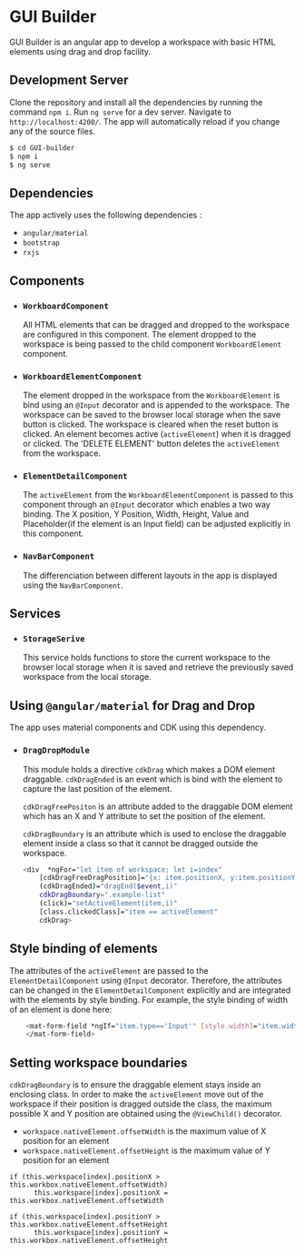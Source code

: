 # GUI Builder


GUI Builder is an angular app to develop a workspace with basic HTML elements using drag and drop facility. 

## Development Server

Clone the repository and install all the dependencies by running the command `npm i`. Run `ng serve` for a dev server. Navigate to `http://localhost:4200/`. The app will automatically reload if you change any of the source files.

```sh   
$ cd GUI-builder
$ npm i
$ ng serve
```

## Dependencies

The app actively uses the following dependencies :
- `angular/material`
- `bootstrap`
- `rxjs`

## Components

- ### `WorkboardComponent`
    All HTML elements that can be dragged and dropped to the workspace are configured in this component. The element dropped to the workspace is being passed to the child component `WorkboardElement` component.

- ### `WorkboardElementComponent`
    The element dropped in the workspace from the `WorkboardElement` is bind using an `@Input` decorator and is appended to the workspace. The workspace can be saved to the browser local storage when the save button is clicked. The workspace is cleared when the reset button is clicked. An element becomes active (`activeElement`) when it is dragged or clicked. The 'DELETE ELEMENT' button deletes the `activeElement` from the workspace.

- ### `ElementDetailComponent`
    The `activeElement` from the `WorkboardElementComponent` is passed to this component through an `@Input` decorator which enables a two way binding. The X position, Y Position, Width, Height, Value and Placeholder(if the element is an Input field) can be adjusted explicitly in this component.

- ### `NavBarComponent`
    The differenciation between different layouts in the app is displayed using the `NavBarComponent`.


## Services

- ### `StorageSerive`
    
    This service holds functions to store the current workspace to the browser local storage when it is saved and retrieve the previously saved workspace from the local storage.

## Using `@angular/material` for Drag and Drop

The app uses material components and CDK using this dependency.
- ### `DragDropModule`
    This module holds a directive `cdkDrag` which makes a DOM element draggable. `cdkDragEnded` is an event which is bind with the element to capture the last position of the element. 

    `cdkDragFreePositon` is an attribute added to the draggable DOM element which has an X and Y attribute to set the position of the element.
    
    `cdkDragBoundary` is an attribute which is used to enclose the draggable element inside a class so that it cannot be dragged outside the workspace.

    ```sh
    <div  *ngFor="let item of workspace; let i=index" 
        [cdkDragFreeDragPosition]="{x: item.positionX, y:item.positionY}" 
        (cdkDragEnded)="dragEnd($event,i)" 
        cdkDragBoundary=".example-list" 
        (click)="setActiveElement(item,i)"
        [class.clickedClass]="item == activeElement"
        cdkDrag>
    ```

## Style binding of elements
The attributes of the `activeElement` are passed to the `ElementDetailComponent` using `@Input` decorator. Therefore, the attributes can be changed in the `ElementDetailComponent` explicitly and are integrated with the elements by style binding. For example, the style binding of width of an element is done here:

```sh
    <mat-form-field *ngIf="item.type=='Input'" [style.width]="item.width">
    </mat-form-field>
```

## Setting workspace boundaries
`cdkDragBoundary` is to ensure the draggable element stays inside an enclosing class. In order to make the `activeElement` move out of the workspace if their position is dragged outside the class, the maximum possible X and Y position are obtained using the `@ViewChild()` decorator. 

- `workspace.nativeElement.offsetWidth` is the maximum value of X position for an element
- `workspace.nativeElement.offsetHeight` is the maximum value of Y position for an element

```
if (this.workspace[index].positionX > this.workbox.nativeElement.offsetWidth) 
      this.workspace[index].positionX = this.workbox.nativeElement.offsetWidth

if (this.workspace[index].positionY > this.workbox.nativeElement.offsetHeight
      this.workspace[index].positionY = this.workbox.nativeElement.offsetHeight
```
